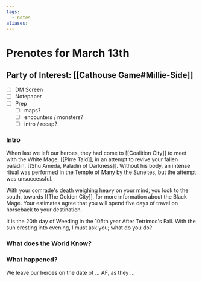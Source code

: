 ```yaml
---
tags:
  - notes
aliases:
---
```


# Prenotes for March 13th
## Party of Interest: [[Cathouse Game#Millie-Side]]
- [ ] DM Screen
- [ ] Notepaper
- [ ] Prep
	- [ ] maps?
	- [ ] encounters / monsters?
	- [ ] intro / recap?

### Intro

When last we left our heroes, they had come to [[Coalition City]] to meet with the White Mage, [[Pirre Tald]], in an attempt to revive your fallen paladin, [[Shu Ameda, Paladin of Darkness]]. Without his body, an intense ritual was performed in the Temple of Many by the Suneites, but the attempt was unsuccessful.

With your comrade's death weighing heavy on your mind, you look to the south, towards [[The Golden City]], for more information about the Black Mage. Your estimates agree that you will spend five days of travel on horseback to your destination.

It is the 20th day of Weeding in the 105th year After Tetrimoc's Fall. With the sun cresting into evening, I must ask you; what do you do?

### What does the World Know?



### What happened?


We leave our heroes on the date of ... AF, as they ...